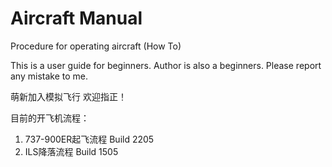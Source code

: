 # Aircraft Manual

Procedure for operating aircraft (How To)

This is a user guide for beginners.
Author is also a beginners.
Please report any mistake to me.

萌新加入模拟飞行
欢迎指正！

目前的开飞机流程：
1. 737-900ER起飞流程 Build 2205
2. ILS降落流程 Build 1505
